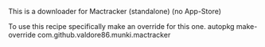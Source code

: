 This is a downloader for Mactracker (standalone)
(no App-Store)

To use this recipe specifically make an override for this one.
autopkg make-override com.github.valdore86.munki.mactracker
